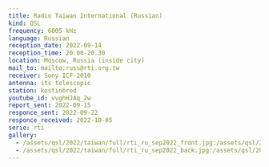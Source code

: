 ```yaml
---
title: Radio Taiwan International (Russian)
kind: QSL
frequency: 6005 kHz
language: Russian
reception_date: 2022-09-14
reception_time: 20.00-20.30
location: Moscow, Russia (inside city)
mail_to: mailto:russ@rti.org.tw
receiver: Sony ICF-2010
antenna: its telescopic
station: kostinbrod
youtube_id: vvghHJAq_2w
report_sent: 2022-09-15
responce_sent: 2022-09-22
responce_received: 2022-10-05
serie: rti
gallery:
  - /assets/qsl/2022/taiwan/full/rti_ru_sep2022_front.jpg:/assets/qsl/2022/taiwan/small/rti_ru_sep2022_front.jpg
  - /assets/qsl/2022/taiwan/full/rti_ru_sep2022_back.jpg:/assets/qsl/2022/taiwan/small/rti_ru_sep2022_back.jpg
---
```

